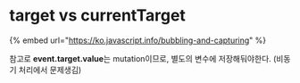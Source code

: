 # target vs currentTarget

{% embed url="https://ko.javascript.info/bubbling-and-capturing" %}



참고로 **event.target.value**는 mutation이므로, 별도의 변수에 저장해둬야한다. \(비동기 처리에서 문제생김\)

